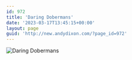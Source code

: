 ```yaml
---
id: 972
title: 'Daring Dobermans'
date: '2023-03-17T13:45:15+00:00'
layout: page
guid: 'http://new.andydixon.com/?page_id=972'
---
```


![Daring Dobermans](https://i0.wp.com/assets.g8x2.ldn.idrivee2-23.com/posters/Daring%20Dobermans%2001.jpg?w=1200&ssl=1 "Daring Dobermans")